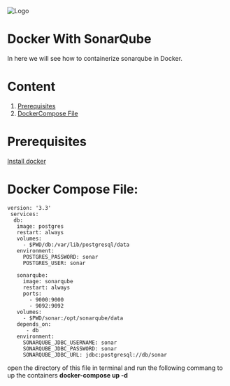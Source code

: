 
![Logo](https://github.com/udhaya-un/SonarQube/blob/master/GeppettoIcon.png?raw=true"Logo")

# Docker With SonarQube<br/>
   In here we will see how to containerize sonarqube in Docker.
   
# Content
1. [Prerequisites](#prerequisites)
1. [DockerCompose File](https://github.com/KishanRavindran/Angularlearning/blob/master/docs/docker-compose.yml)

# Prerequisites<br/> 
  [Install docker](https://docs.docker.com/install/)
         
# Docker Compose File:<br/>
 
    version: '3.3'
     services:
      db:
       image: postgres
       restart: always
       volumes:
         - $PWD/db:/var/lib/postgresql/data
       environment:
         POSTGRES_PASSWORD: sonar
         POSTGRES_USER: sonar

       sonarqube:
         image: sonarqube
         restart: always
         ports:
           - 9000:9000
           - 9092:9092
       volumes:
         - $PWD/sonar:/opt/sonarqube/data
       depends_on:
          - db
       environment:
         SONARQUBE_JDBC_USERNAME: sonar
         SONARQUBE_JDBC_PASSWORD: sonar
         SONARQUBE_JDBC_URL: jdbc:postgresql://db/sonar
         
         
  open the directory of this file in terminal and run the following commang to up the containers
  **docker-compose up -d**
         
        
